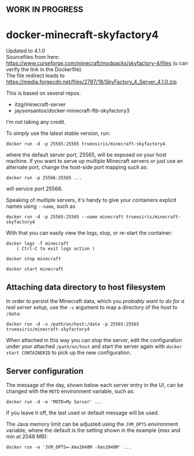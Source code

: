## WORK IN PROGRESS

# docker-minecraft-skyfactory4
Updated to 4.1.0<br>
Sourcefiles from here: https://www.curseforge.com/minecraft/modpacks/skyfactory-4/files (u can verify the link in the Dockerfile)<br>
The file redirect leads to https://media.forgecdn.net/files/2787/18/SkyFactory_4_Server_4.1.0.zip
    
This is based on several repos. <br>
- itzg/minecraft-server<br>
- jaysonsantos/docker-minecraft-ftb-skyfactory3

I'm not taking any credit.

To simply use the latest stable version, run:

    docker run -d -p 25565:25565 trueosiris/minecraft-skyfactory4

where the default server port, 25565, will be exposed on your host machine. If you want to serve up multiple Minecraft servers or just use an alternate port, change the host-side port mapping such as:

    docker run -p 25566:25565 ...

will service port 25566.

Speaking of multiple servers, it's handy to give your containers explicit names using `--name`, such as

    docker run -d -p 25565:25565 --name minecraft trueosiris/minecraft-skyfactory4

With that you can easily view the logs, stop, or re-start the container:

    docker logs -f minecraft
        ( Ctrl-C to exit logs action )

    docker stop minecraft

    docker start minecraft


## Attaching data directory to host filesystem

In order to persist the Minecraft data, which you *probably want to do for a real server setup*, use the `-v` argument to map a directory of the host to ``/data``:

    docker run -d -v /path/on/host:/data -p 25565:25565 trueosiris/minecraft-skyfactory4

When attached in this way you can stop the server, edit the configuration under your attached ``/path/on/host`` and start the server again with `docker start CONTAINERID` to pick up the new configuration.


## Server configuration

The message of the day, shown below each server entry in the UI, can be changed with the `MOTD` environment variable, such as:

    docker run -d -e 'MOTD=My Server' ...

If you leave it off, the last used or default message will be used.

The Java memory limit can be adjusted using the `JVM_OPTS` environment variable, where the default is the setting shown in the example (max and min at 2048 MB):

    docker run -e 'JVM_OPTS=-Xmx2048M -Xms2048M' ...
